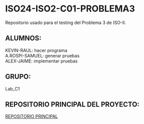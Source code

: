 # ISO24-ISO2-C01-PROBLEMA3

Repositorio usado para el testing del Problema 3 de ISO-II.  

## ALUMNOS:  
KEVIN-RAUL: hacer programa  
A.ROSPI-SAMUEL: generar pruebas  
ALEX-JAIME: implementar pruebas  

## GRUPO:  
Lab_C1

## REPOSITORIO PRINCIPAL DEL PROYECTO:
[REPOSITORIO PRINCIPAL](https://github.com/KevinRuedas183/ISO24-ISO2-C01.git)
